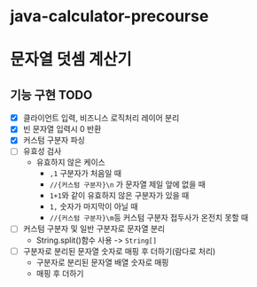 # java-calculator-precourse
# 문자열 덧셈 계산기

## 기능 구현 TODO
- [x] 클라이언트 입력, 비즈니스 로직처리 레이어 분리 
- [x] 빈 문자열 입력시 0 반환
- [x] 커스텀 구분자 파싱
- [ ] 유효성 검사
  - 유효하지 않은 케이스
    - `,1` 구분자가 처음일 때
    - `//{커스텀 구분자}\n` 가 문자열 제일 앞에 없을 때
    - `1+1`와 같이 유효하지 않은 구분자가 있을 때
    - `1,` 숫자가 마지막이 아닐 때
    - `//{커스텀 구분자}\m`등 커스텀 구분자 접두사가 온전치 못할 때
- [ ] 커스텀 구분자 및 일반 구분자로 문자열 분리
  - String.split()함수 사용 -> `String[]`
- [ ] 구분자로 분리된 문자열 숫자로 매핑 후 더하기(람다로 처리)
  - 구분자로 분리된 문자열 배열 숫자로 매핑
  - 매핑 후 더하기
